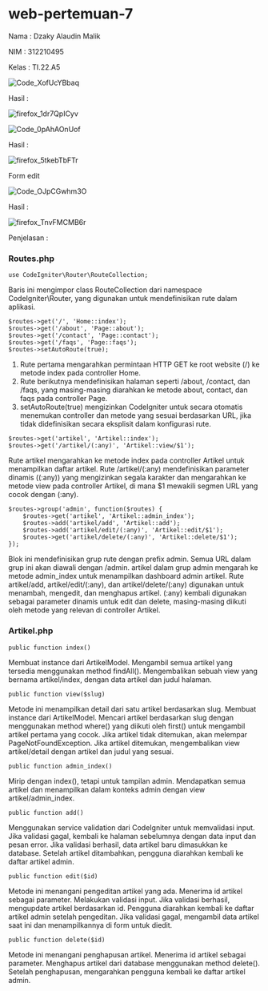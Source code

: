 # web-pertemuan-7

Nama : Dzaky Alaudin Malik 

NIM  : 312210495

Kelas : TI.22.A5 

![Code_XofUcYBbaq](https://github.com/steprtm/lab7_php_ci/assets/129705802/cbd4122c-3202-4dbc-95fb-8b462aaf1584)

Hasil :

![firefox_1dr7QpICyv](https://github.com/steprtm/lab7_php_ci/assets/129705802/4d072d5d-b04b-4c4d-b705-297d4d239a60)



![Code_0pAhAOnUof](https://github.com/steprtm/lab7_php_ci/assets/129705802/b5482762-811c-4a6c-8d48-ddb8cddf67e3)

Hasil :

![firefox_5tkebTbFTr](https://github.com/steprtm/lab7_php_ci/assets/129705802/79c47b2a-0e7f-41ee-bbf2-8abefe1ce740)

Form edit

![Code_OJpCGwhm3O](https://github.com/steprtm/lab7_php_ci/assets/129705802/d086ecd5-e504-4bbe-8647-278ea20c0202)

Hasil :

![firefox_TnvFMCMB6r](https://github.com/steprtm/lab7_php_ci/assets/129705802/91a67f27-0ac6-4537-b581-413c945a7914)


Penjelasan :
### Routes.php

```
use CodeIgniter\Router\RouteCollection;
```
Baris ini mengimpor class RouteCollection dari namespace CodeIgniter\Router, yang digunakan untuk mendefinisikan rute dalam aplikasi.

```
$routes->get('/', 'Home::index');
$routes->get('/about', 'Page::about');
$routes->get('/contact', 'Page::contact');
$routes->get('/faqs', 'Page::faqs');
$routes->setAutoRoute(true);
```
1. Rute pertama mengarahkan permintaan HTTP GET ke root website (/) ke metode index pada controller Home.
2. Rute berikutnya mendefinisikan halaman seperti /about, /contact, dan /faqs, yang masing-masing diarahkan ke metode about, contact, dan faqs pada controller Page.
3. setAutoRoute(true) mengizinkan CodeIgniter untuk secara otomatis menemukan controller dan metode yang sesuai berdasarkan URL, jika tidak didefinisikan secara eksplisit dalam konfigurasi rute.

```
$routes->get('artikel', 'Artikel::index');
$routes->get('/artikel/(:any)', 'Artikel::view/$1');
```
Rute artikel mengarahkan ke metode index pada controller Artikel untuk menampilkan daftar artikel.
Rute /artikel/(:any) mendefinisikan parameter dinamis ((:any)) yang mengizinkan segala karakter dan mengarahkan ke metode view pada controller Artikel, di mana $1 mewakili segmen URL yang cocok dengan (:any).

```
$routes->group('admin', function($routes) {
    $routes->get('artikel', 'Artikel::admin_index');
    $routes->add('artikel/add', 'Artikel::add');
    $routes->add('artikel/edit/(:any)', 'Artikel::edit/$1');
    $routes->get('artikel/delete/(:any)', 'Artikel::delete/$1');
});
```
Blok ini mendefinisikan grup rute dengan prefix admin. Semua URL dalam grup ini akan diawali dengan /admin.
artikel dalam grup admin mengarah ke metode admin_index untuk menampilkan dashboard admin artikel.
Rute artikel/add, artikel/edit/(:any), dan artikel/delete/(:any) digunakan untuk menambah, mengedit, dan menghapus artikel. (:any) kembali digunakan sebagai parameter dinamis untuk edit dan delete, masing-masing diikuti oleh metode yang relevan di controller Artikel.

### Artikel.php

```
public function index()
```
Membuat instance dari ArtikelModel.
Mengambil semua artikel yang tersedia menggunakan method findAll().
Mengembalikan sebuah view yang bernama artikel/index, dengan data artikel dan judul halaman.

```
public function view($slug)
```
Metode ini menampilkan detail dari satu artikel berdasarkan slug.
Membuat instance dari ArtikelModel.
Mencari artikel berdasarkan slug dengan menggunakan method where() yang diikuti oleh first() untuk mengambil artikel pertama yang cocok.
Jika artikel tidak ditemukan, akan melempar PageNotFoundException.
Jika artikel ditemukan, mengembalikan view artikel/detail dengan artikel dan judul yang sesuai.

```
public function admin_index()
```
Mirip dengan index(), tetapi untuk tampilan admin.
Mendapatkan semua artikel dan menampilkan dalam konteks admin dengan view artikel/admin_index.

```
public function add()
```
Menggunakan service validation dari CodeIgniter untuk memvalidasi input.
Jika validasi gagal, kembali ke halaman sebelumnya dengan data input dan pesan error.
Jika validasi berhasil, data artikel baru dimasukkan ke database.
Setelah artikel ditambahkan, pengguna diarahkan kembali ke daftar artikel admin.

```
public function edit($id)
```
Metode ini menangani pengeditan artikel yang ada.
Menerima id artikel sebagai parameter.
Melakukan validasi input.
Jika validasi berhasil, mengupdate artikel berdasarkan id.
Pengguna diarahkan kembali ke daftar artikel admin setelah pengeditan.
Jika validasi gagal, mengambil data artikel saat ini dan menampilkannya di form untuk diedit.

```
public function delete($id)
```
Metode ini menangani penghapusan artikel.
Menerima id artikel sebagai parameter.
Menghapus artikel dari database menggunakan method delete().
Setelah penghapusan, mengarahkan pengguna kembali ke daftar artikel admin.
